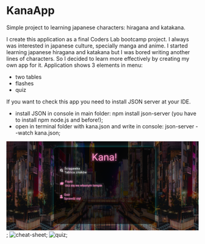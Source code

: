# KanaApp

Simple project to learning japanese characters: hiragana and katakana.

I create this application as a final Coders Lab bootcamp project.
I always was interested in japanese culture, specially manga and anime. I started learning japanese hiragana and katakana but I was bored writing another lines of characters. So I decided to learn more effectively by creating my own app for it.
Application shows 3 elements in menu:

- two tables
- flashes
- quiz

If you want to check this app you need to install JSON server at your IDE.

- install JSON in console in main folder: npm install json-server (you have to install npm node.js and before!);
- open in terminal folder with kana.json and write in console: json-server --watch kana.json;

![home](./screenshots/home.png "Home page");
![cheat-sheet](./screenshots/cheatheet.png "Cheat sheet");
![quiz](./screenshots/quiz.png "Quiz");

